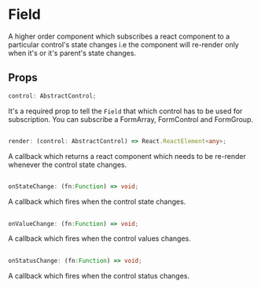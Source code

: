 # Field

A higher order component which subscribes a react component to a particular control's state changes i.e the component 
will re-render only when it's or it's parent's state changes.

## Props
```ts
control: AbstractControl;
```
It's a required prop to tell the `Field` that which control has to be used for subscription.
You can subscribe a FormArray, FormControl and FormGroup.

##
```ts
render: (control: AbstractControl) => React.ReactElement<any>;
```
A callback which returns a react component which needs to be re-render whenever the control state changes.

##
```ts
onStateChange: (fn:Function) => void;
```
A callback which fires when the control state changes.

##
```ts
onValueChange: (fn:Function) => void;
```
A callback which fires when the control values changes.

##
```ts
onStatusChange: (fn:Function) => void;
```
A callback which fires when the control status changes.